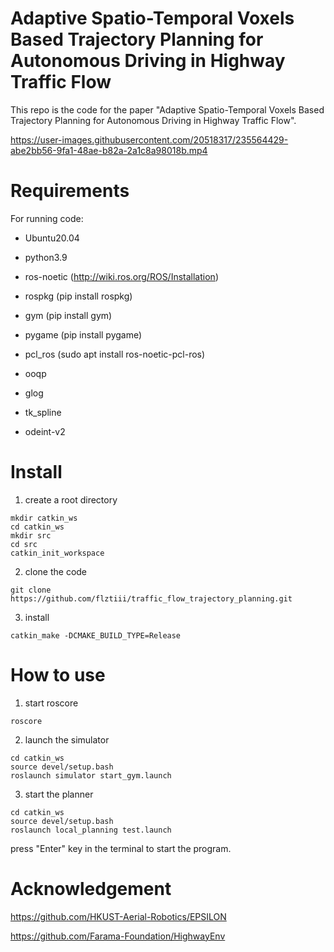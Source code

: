 # Adaptive Spatio-Temporal Voxels Based Trajectory Planning for Autonomous Driving in Highway Traffic Flow

This repo is the code for the paper "Adaptive Spatio-Temporal Voxels Based Trajectory Planning for Autonomous Driving in Highway Traffic Flow".

https://user-images.githubusercontent.com/20518317/235564429-abe2bb56-9fa1-48ae-b82a-2a1c8a98018b.mp4

# Requirements

For running code:

- Ubuntu20.04

- python3.9

- ros-noetic (http://wiki.ros.org/ROS/Installation)

- rospkg (pip install rospkg)

- gym (pip install gym)

- pygame (pip install pygame)

- pcl_ros (sudo apt install ros-noetic-pcl-ros)

- ooqp

- glog

- tk_spline

- odeint-v2

# Install

1. create a root directory

```
mkdir catkin_ws
cd catkin_ws
mkdir src
cd src
catkin_init_workspace
```

2. clone the code

```
git clone https://github.com/flztiii/traffic_flow_trajectory_planning.git
```

3. install

```
catkin_make -DCMAKE_BUILD_TYPE=Release
```

# How to use

1. start roscore

```
roscore
```

2. launch the simulator

```
cd catkin_ws
source devel/setup.bash
roslaunch simulator start_gym.launch
```

3. start the planner

```
cd catkin_ws
source devel/setup.bash
roslaunch local_planning test.launch
```

press "Enter" key in the terminal to start the program.

# Acknowledgement

https://github.com/HKUST-Aerial-Robotics/EPSILON

https://github.com/Farama-Foundation/HighwayEnv